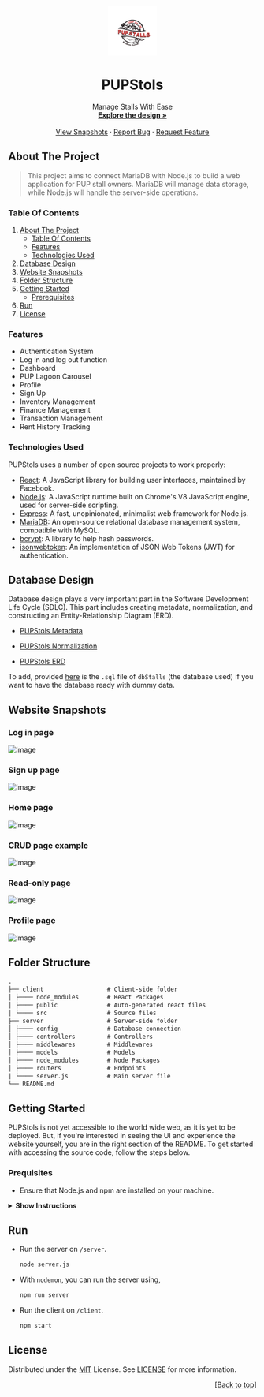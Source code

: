 <a id="readme-top"></a>

<div align="center">
  <a href="https://github.com/krislette/pup-stalls">
    <img src="client/src/assets/pup-stalls-logo.png" alt="Logo" width="100" height="100">
  </a>

  <h1 align="center">PUPStols</h1>
  <p align="center">
    Manage Stalls With Ease
    <br />
    <a href="#database-design"><strong>Explore the design »</strong></a>
    <br />
    <br />
    <a href="#website-snapshots">View Snapshots</a>
    ·
    <a href="https://github.com/krislette/jeepney-navigation/issues">Report Bug</a>
    ·
    <a href="https://github.com/krislette/jeepney-navigation/issues">Request Feature</a>
  </p>
</div>

## About The Project

> This project aims to connect MariaDB with Node.js 
> to build a web application for PUP stall owners. 
> MariaDB will manage data storage, while Node.js will handle 
> the server-side operations.

### Table Of Contents
<ol>
  <li>
    <a href="#about-the-project">About The Project</a>
    <ul>
      <li><a href="#table-of-contents">Table Of Contents</a></li>
      <li><a href="#features">Features</a></li>
      <li><a href="#technologies-used">Technologies Used</a></li>
    </ul>
  </li>
  <li>
    <a href="#database-design">Database Design</a>
  </li>
  <li>
    <a href="#website-snapshots">Website Snapshots</a>
  </li>
  <li>
    <a href="#folder-structure">Folder Structure</a>
  </li>
  <li>
    <a href="#getting-started">Getting Started</a>
    <ul>
      <li><a href="#prerequisites">Prerequisites</a></li>
    </ul>
  </li>
  <li>
    <a href="#run">Run</a>
  </li>
  <li>
    <a href="#license">License</a>
  </li>
</ol> 

### Features
- Authentication System
- Log in and log out function
- Dashboard
- PUP Lagoon Carousel
- Profile
- Sign Up
- Inventory Management
- Finance Management
- Transaction Management
- Rent History Tracking

### Technologies Used

PUPStols uses a number of open source projects to work properly:

- [React](https://react.dev/): A JavaScript library for building user interfaces, maintained by Facebook.
- [Node.js](https://nodejs.org/en): A JavaScript runtime built on Chrome's V8 JavaScript engine, used for server-side scripting.
- [Express](https://expressjs.com/): A fast, unopinionated, minimalist web framework for Node.js.
- [MariaDB](https://mariadb.org/): An open-source relational database management system, compatible with MySQL.
- [bcrypt](https://www.npmjs.com/package/bcrypt): A library to help hash passwords.
- [jsonwebtoken](https://www.npmjs.com/package/jsonwebtoken): An implementation of JSON Web Tokens (JWT) for authentication.

## Database Design
Database design plays a very important part in the Software Development Life Cycle (SDLC). This part includes creating metadata, normalization, and constructing an Entity-Relationship Diagram (ERD).

- [PUPStols Metadata](https://drive.google.com/file/d/1UBAPrvSfFIW2WUNqS5b-kiP3ZzwysLKH/view?usp=sharing)

- [PUPStols Normalization](https://docs.google.com/spreadsheets/d/1WO5OKFjlz0yTrVRhVDeLzsTTGsUBFzDk/edit?usp=drive_link&ouid=110674875045139190778&rtpof=true&sd=true)

- [PUPStols ERD](https://drive.google.com/file/d/1bBlRUzZ9ulnMjQjbUQo2Ej92lAeqAjNu/view?usp=drive_link)

To add, provided [here](https://drive.google.com/file/d/1P2I2Az3IUgq-aQCmdNX28bRDJkf_ARUN/view?usp=drive_link) is the `.sql` file of `dbStalls` (the database used) if you want to have the database ready with dummy data.

## Website Snapshots

### Log in page
![image](https://github.com/krislette/pup-stalls/assets/143507354/8ef72351-65f5-41b2-8adc-7affde2b4bf2)

### Sign up page
![image](https://github.com/krislette/pup-stalls/assets/143507354/b2ac872c-ec11-4add-b7d0-085966cbf7bd)

### Home page
![image](https://github.com/krislette/pup-stalls/assets/143507354/f4486f0d-9991-4a2e-8f55-00de31330623)

### CRUD page example
![image](https://github.com/krislette/pup-stalls/assets/143507354/028c0a05-a858-40e1-a9ca-94bb01cdaa62)

### Read-only page
![image](https://github.com/krislette/pup-stalls/assets/143507354/afb17501-548a-4761-aef1-4aeef2d6be8e)

### Profile page
![image](https://github.com/krislette/pup-stalls/assets/143507354/e65bff55-70c0-468e-b4fe-e3535ef1b664)

## Folder Structure

    .
    ├── client                  # Client-side folder
    │ ├──── node_modules        # React Packages
    │ ├──── public              # Auto-generated react files
    │ └──── src                 # Source files
    ├── server                  # Server-side folder
    │ ├──── config              # Database connection
    │ ├──── controllers         # Controllers 
    │ ├──── middlewares         # Middlewares
    │ ├──── models              # Models
    │ ├──── node_modules        # Node Packages
    │ ├──── routers             # Endpoints
    | └──── server.js           # Main server file
    └── README.md


## Getting Started
PUPStols is not yet accessible to the world wide web, as it is yet to be deployed. But, if you're interested in seeing the UI and experience the website yourself, you are in the right section of the README. To get started with accessing the source code, follow the steps below.

### Prequisites

- Ensure that Node.js and npm are installed on your machine.

<details>
<summary><b>Show Instructions</b></summary>

1. You can fork this repository, or you can also clone this repository directly on your local machine.

2. After cloning the repository on your local machine, access it on any IDE.

    > After opening the project, you should see all the files listed on 
    > the [Folder Structure](#Folder-Structure), but without the `.env` for the server-side code.

3. Install dependencies using,

    ```bash
    npm install
    ```

3. Create a .env on the server folder and type the code below. Make sure to replace `YOUR_DB_PASSWORD_HERE` with your actual **MariaDB/MySQL/Any RDBMS password**.

    ```bash
    DATABASE_PASSWORD="YOUR_DB_PASSWORD_HERE"
    ```

3. Configure the database connection in `server/config/db.js` as per your MariaDB/MySQL/Any RDBMS database environment.

4. To install the required dependencies for the **client** folder, see the [`package.json`](https://github.com/krislette/pup-stalls/blob/main/client/package.json) for the client-side.

5. To install the required dependencies for the **server** folder, see the [`package.json`](https://github.com/krislette/pup-stalls/blob/main/server/package.json) for the server-side.

</details>

## Run

- Run the server on `/server`.

    ```bash
    node server.js
    ```

- With `nodemon`, you can run the server using,

    ```bash
    npm run server
    ```

- Run the client on `/client`.

    ```bash
    npm start
    ```

## License
Distributed under the [MIT](https://choosealicense.com/licenses/mit/) License. See [LICENSE](LICENSE) for more information.

<p align="right">[<a href="#readme-top">Back to top</a>]</p>
